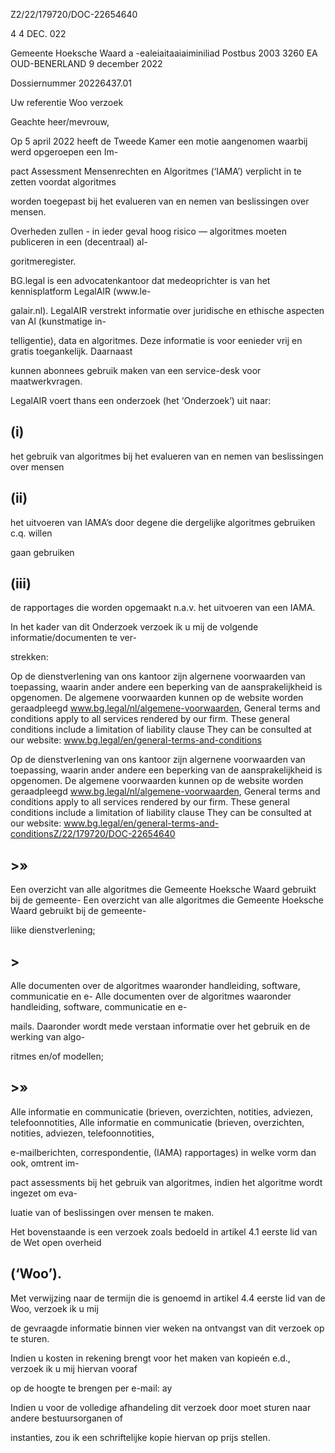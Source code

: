 




Z2/22/179720/DOC-22654640 

4  4  DEC.  022 

Gemeente  Hoeksche  Waard a -ealeiaitaaiaiminiliad Postbus  2003 3260  EA  OUD-BENERLAND 9  december  2022 

Dossiernummer 20226437.01 

Uw  referentie Woo  verzoek 

Geachte  heer/mevrouw, 

Op  5  april  2022  heeft  de  Tweede  Kamer  een  motie  aangenomen  waarbij  werd  opgeroepen  een  Im- 

pact  Assessment  Mensenrechten  en  Algoritmes  (‘IAMA’)  verplicht  in  te  zetten  voordat  algoritmes 

worden  toegepast  bij  het  evalueren  van  en  nemen  van  beslissingen  over  mensen. 

Overheden  zullen  -  in  ieder  geval  hoog  risico  —  algoritmes  moeten  publiceren  in  een  (decentraal)  al- 

goritmeregister. 

BG.legal  is  een  advocatenkantoor  dat  medeoprichter  is  van  het  kennisplatform  LegalAIR  (www.le- 

galair.nl).  LegalAIR  verstrekt  informatie  over  juridische  en  ethische  aspecten  van  Al  (kunstmatige  in- 

telligentie),  data  en  algoritmes.  Deze  informatie  is  voor  eenieder  vrij  en  gratis  toegankelijk.  Daarnaast 

kunnen  abonnees  gebruik  maken  van  een  service-desk  voor  maatwerkvragen. 

LegalAIR  voert  thans  een  onderzoek  (het  ‘Onderzoek’)  uit  naar: 
## (i) 


het  gebruik  van  algoritmes  bij  het  evalueren  van  en  nemen  van  beslissingen  over  mensen 
## (ii) 


het  uitvoeren  van  IAMA’s  door  degene  die  dergelijke  algoritmes  gebruiken  c.q.  willen 

gaan  gebruiken 
## (iii) 


de  rapportages  die  worden  opgemaakt  n.a.v.  het  uitvoeren  van  een  IAMA. 

In  het  kader  van  dit  Onderzoek  verzoek  ik  u  mij  de  volgende  informatie/documenten  te  ver- 

strekken: 

Op  de  dienstverlening  van  ons  kantoor  zijn  algernene  voorwaarden  van  toepassing,  waarin  ander  andere  een  beperking  van  de  aansprakelijkheid is  opgenomen.  De  algemene  voorwaarden  kunnen  op  de  website  worden  geraadpleegd  www.bg.legal/nl/algemene-voorwaarden, General  terms  and  conditions  apply  to  all  services  rendered  by  our  firm.  These  general  conditions  include  a  limitation  of  liability  clause They  can  be  consulted  at  our  website:  www.bg.legal/en/general-terms-and-conditions

Op  de  dienstverlening  van  ons  kantoor  zijn  algernene  voorwaarden  van  toepassing,  waarin  ander  andere  een  beperking  van  de  aansprakelijkheid is  opgenomen.  De  algemene  voorwaarden  kunnen  op  de  website  worden  geraadpleegd  www.bg.legal/nl/algemene-voorwaarden, General  terms  and  conditions  apply  to  all  services  rendered  by  our  firm.  These  general  conditions  include  a  limitation  of  liability  clause They  can  be  consulted  at  our  website:  www.bg.legal/en/general-terms-and-conditionsZ/22/179720/DOC-22654640 
## >» 


Een  overzicht  van  alle  algoritmes  die  Gemeente  Hoeksche  Waard  gebruikt  bij  de  gemeente- Een  overzicht  van  alle  algoritmes  die  Gemeente  Hoeksche  Waard  gebruikt  bij  de  gemeente- 

liike  dienstverlening; 
## > 


Alle  documenten  over  de  algoritmes  waaronder  handleiding,  software,  communicatie  en  e- Alle  documenten  over  de  algoritmes  waaronder  handleiding,  software,  communicatie  en  e- 

mails.  Daaronder  wordt  mede  verstaan  informatie  over  het  gebruik  en  de  werking  van  algo- 

ritmes  en/of  modellen; 
## >» 


Alle  informatie  en  communicatie  (brieven,  overzichten,  notities,  adviezen,  telefoonnotities, Alle  informatie  en  communicatie  (brieven,  overzichten,  notities,  adviezen,  telefoonnotities, 

e-mailberichten,  correspondentie,  (IAMA)  rapportages)  in  welke  vorm  dan  ook,  omtrent  im- 

pact  assessments  bij  het  gebruik  van  algoritmes,  indien  het  algoritme  wordt  ingezet  om  eva- 

luatie  van  of  beslissingen  over  mensen  te  maken. 

Het  bovenstaande  is  een  verzoek  zoals  bedoeld  in  artikel  4.1  eerste  lid  van  de  Wet  open  overheid 
## (‘Woo’). 


Met  verwijzing  naar  de  termijn  die  is  genoemd  in  artikel  4.4  eerste  lid  van  de  Woo,  verzoek  ik  u  mij 

de  gevraagde  informatie  binnen  vier  weken  na  ontvangst  van  dit  verzoek  op  te  sturen. 

Indien  u  kosten  in  rekening  brengt  voor  het  maken  van  kopieén  e.d.,  verzoek  ik  u  mij  hiervan  vooraf 

op  de  hoogte  te  brengen  per  e-mail:  ay 

Indien  u  voor  de  volledige  afhandeling  dit  verzoek  door  moet  sturen  naar  andere  bestuursorganen  of 

instanties,  zou  ik  een  schriftelijke  kopie  hiervan  op  prijs  stellen. 